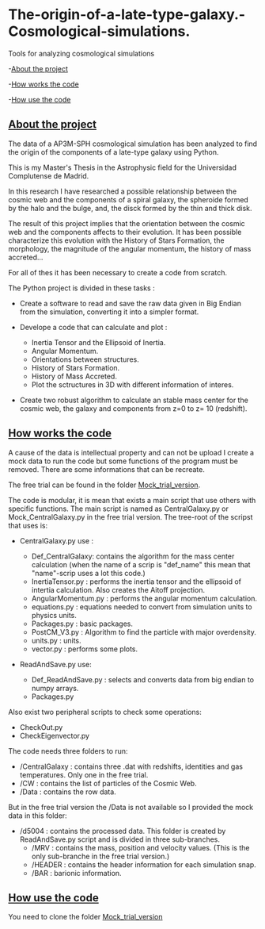 # The-origin-of-a-late-type-galaxy.-Cosmological-simulations.
Tools for analyzing cosmological simulations

<a id="indice"></a>

-[About the project](#1)

-[How works the code](#2)

-[How use the code](#3)


## [About the project](#indice)
<a id="1"></a>

The data of a AP3M-SPH cosmological simulation has been analyzed to find the origin of the components of a late-type galaxy using Python.

This is my Master's Thesis in the Astrophysic field for the Universidad Complutense de Madrid. 

In this research I have researched a possible relationship between the cosmic web and the components of a spiral galaxy, the spheroide formed by the halo and the bulge, and, the disck formed by the thin and thick disk.

The result of this project implies that the orientation between the cosmic web and the components affects to their evolution. It has been possible characterize this evolution with the History of Stars Formation, the morphology, the magnitude of the angular momentum, the history of mass accreted... 

For all of thes it has been necessary to create a code from scratch.

The Python project is divided in these tasks  : 

- Create a software to read and save the raw data given in Big Endian from the simulation, converting it into a simpler format. 

- Develope a code that can calculate and plot : 

  - Inertia Tensor and the Ellipsoid of Inertia. 
  - Angular Momentum.
  - Orientations between structures.
  - History of Stars Formation.
  - History of Mass Accreted.
  - Plot the sctructures in 3D with different information of interes.

- Create two robust algorithm to calculate an stable mass center for the cosmic web, the galaxy and components from z=0 to  z= 10 (redshift). 

## [How works the code](#2)
<a id="2"></a>

A cause of the data is intellectual property and can not be upload I create a mock data to run the code but some functions of the program must be removed. There are some informations that can be recreate. 

The free trial can be found in the folder [Mock_trial_version](https://github.com/V-Nathir/The-origin-of-a-late-type-galaxy.-Cosmological-simulations./tree/main/Mock_Trial_Version).

The code is modular, it is mean that exists a main script that use others with specific functions. The main script is named as CentralGalaxy.py or Mock_CentralGalaxy.py in the free trial version. The tree-root of the scripst that uses is: 

- CentralGalaxy.py use : 
  - Def_CentralGalaxy: contains the algorithm for the mass center calculation (when the name of a scrip is "def_name" this mean that "name"-scrip uses a lot this code.) 
  - InertiaTensor.py : performs the inertia tensor and the ellipsoid of intertia calculation. Also creates the Aitoff projection.
  - AngularMomentum.py : performs the angular momentum calculation.
  - equations.py : equations needed to convert from simulation units to physics units. 
  - Packages.py : basic packages.
  - PostCM_V3.py : Algorithm to find the particle with major overdensity.
  - units.py : units. 
  - vector.py : performs some plots. 
  
- ReadAndSave.py use: 
  - Def_ReadAndSave.py : selects and converts data from big endian to numpy arrays.
  - Packages.py 
 
Also exist two peripheral scripts to check some operations: 

  - CheckOut.py
  - CheckEigenvector.py

The code needs three folders to run: 
  - /CentralGalaxy  : contains three .dat with redshifts, identities and gas temperatures. Only one in the free trial. 
  - /CW : contains the list of particles of the Cosmic Web. 
  - /Data : contains the row data. 
 
But in the free trial version the /Data is not available so I provided the mock data in this folder:
 
 - /d5004 : contains the processed data. This folder is created by ReadAndSave.py script and is divided in three sub-branches. 
    - /MRV : contains the mass, position and velocity values.  (This is the only sub-branche in the free trial version.)
    - /HEADER : contains the header information for each simulation snap.
    - /BAR : barionic information. 

## [How use the code](#indice)
<a id="3"></a>

You need to clone the folder [Mock_trial_version](https://github.com/V-Nathir/The-origin-of-a-late-type-galaxy.-Cosmological-simulations./tree/main/Mock_Trial_Version) 



